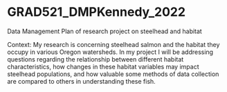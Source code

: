 # GRAD521_DMPKennedy_2022
Data Management Plan of research project on steelhead and habitat

Context:
My research is concerning steelhead salmon and the habitat they occupy in various Oregon watersheds. In my project I will be addressing questions regarding the relationship between different habitat characteristics, how changes in these habitat variables may impact steelhead populations, and how valuable some methods of data collection are compared to others in understanding these fish. 


